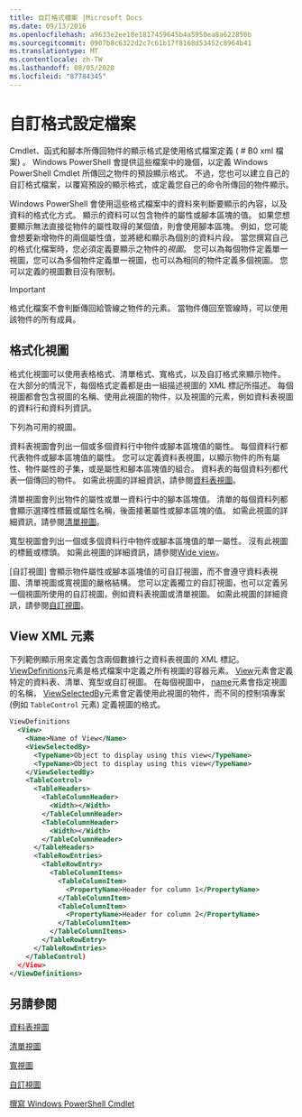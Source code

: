 ```yaml
---
title: 自訂格式檔案 |Microsoft Docs
ms.date: 09/13/2016
ms.openlocfilehash: a9633e2ee18e1817459645b4a5950ea8a622850b
ms.sourcegitcommit: 0907b8c6322d2c7c61b17f8168d53452c8964b41
ms.translationtype: MT
ms.contentlocale: zh-TW
ms.lasthandoff: 08/05/2020
ms.locfileid: "87784345"
---
```

# <a name="custom-formatting-files"></a>自訂格式設定檔案

Cmdlet、函式和腳本所傳回物件的顯示格式是使用格式檔案定義 ( # B0 xml 檔案) 。 Windows PowerShell 會提供這些檔案中的幾個，以定義 Windows PowerShell Cmdlet 所傳回之物件的預設顯示格式。 不過，您也可以建立自己的自訂格式檔案，以覆寫預設的顯示格式，或定義您自己的命令所傳回的物件顯示。

Windows PowerShell 會使用這些格式檔案中的資料來判斷要顯示的內容，以及資料的格式化方式。 顯示的資料可以包含物件的屬性或腳本區塊的值。  如果您想要顯示無法直接從物件的屬性取得的某個值，則會使用腳本區塊。 例如，您可能會想要新增物件的兩個屬性值，並將總和顯示為個別的資料片段。 當您撰寫自己的格式化檔案時，您必須定義要顯示之物件的*視圖*。 您可以為每個物件定義單一視圖，您可以為多個物件定義單一視圖，也可以為相同的物件定義多個視圖。 您可以定義的視圖數目沒有限制。

> [!IMPORTANT]
> 格式化檔案不會判斷傳回給管線之物件的元素。 當物件傳回至管線時，可以使用該物件的所有成員。

## <a name="format-views"></a>格式化視圖

格式化視圖可以使用表格格式、清單格式、寬格式，以及自訂格式來顯示物件。 在大部分的情況下，每個格式定義都是由一組描述視圖的 XML 標記所描述。 每個視圖都會包含視圖的名稱、使用此視圖的物件，以及視圖的元素，例如資料表視圖的資料行和資料列資訊。

下列為可用的視圖。

資料表視圖會列出一個或多個資料行中物件或腳本區塊值的屬性。 每個資料行都代表物件或腳本區塊值的屬性。 您可以定義資料表視圖，以顯示物件的所有屬性、物件屬性的子集，或是屬性和腳本區塊值的組合。 資料表的每個資料列都代表一個傳回的物件。 如需此視圖的詳細資訊，請參閱[資料表視圖](../format/creating-a-table-view.md)。

清單視圖會列出物件的屬性或單一資料行中的腳本區塊值。 清單的每個資料列都會顯示選擇性標籤或屬性名稱，後面接著屬性或腳本區塊的值。 如需此視圖的詳細資訊，請參閱[清單視圖](../format/creating-a-list-view.md)。

寬型視圖會列出一個或多個資料行中物件或腳本區塊值的單一屬性。 沒有此視圖的標籤或標頭。 如需此視圖的詳細資訊，請參閱[Wide view](../format/creating-a-wide-view.md)。

[自訂視圖] 會顯示物件屬性或腳本區塊值的可自訂視圖，而不會遵守資料表視圖、清單視圖或寬視圖的嚴格結構。 您可以定義獨立的自訂視圖，也可以定義另一個視圖所使用的自訂視圖，例如資料表視圖或清單視圖。 如需此視圖的詳細資訊，請參閱[自訂視圖](../format/creating-custom-controls.md)。

## <a name="view-xml-elements"></a>View XML 元素

下列範例顯示用來定義包含兩個數據行之資料表視圖的 XML 標記。 [ViewDefinitions](../format/viewdefinitions-element-format.md)元素是格式檔案中定義之所有視圖的容器元素。 [View](../format/view-element-format.md)元素會定義特定的資料表、清單、寬型或自訂視圖。 在每個視圖中， [name](../format/name-element-for-view-format.md)元素會指定視圖的名稱， [ViewSelectedBy](../format/viewselectedby-element-format.md)元素會定義使用此視圖的物件，而不同的控制項專案 (例如 `TableControl` 元素) 定義視圖的格式。

```xml
ViewDefinitions
  <View>
    <Name>Name of View</Name>
    <ViewSelectedBy>
      <TypeName>Object to display using this view</TypeName>
      <TypeName>Object to display using this view</TypeName>
    </ViewSelectedBy>
    <TableControl>
      <TableHeaders>
        <TableColumnHeader>
          <Width></Width>
        </TableColumnHeader>
        <TableColumnHeader>
          <Width></Width>
        </TableColumnHeader>
      </TableHeaders>
      <TableRowEntries>
        <TableRowEntry>
          <TableColumnItems>
            <TableColumnItem>
              <PropertyName>Header for column 1</PropertyName>
            </TableColumnItem>
            <TableColumnItem>
              <PropertyName>Header for column 2</PropertyName>
            </TableColumnItem>
          </TableColumnItems>
        </TableRowEntry>
      </TableRowEntries>
    </TableControl)
  </View>
</ViewDefinitions>

```

## <a name="see-also"></a>另請參閱

[資料表視圖](../format/creating-a-table-view.md)

[清單視圖](../format/creating-a-list-view.md)

[寬視圖](../format/creating-a-wide-view.md)

[自訂視圖](../format/creating-custom-controls.md)

[撰寫 Windows PowerShell Cmdlet](./writing-a-windows-powershell-cmdlet.md)
